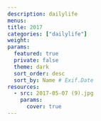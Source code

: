```yaml
---
description: dailylife
menus: 
title: 2017
categories: ["dailylife"]
weight: 
params:
  featured: true
  private: false
  theme: dark
  sort_order: desc
  sort_by: Name # Exif.Date
resources:
  - src: 2017-05-07 (9).jpg
    params:
      cover: true
---
```

